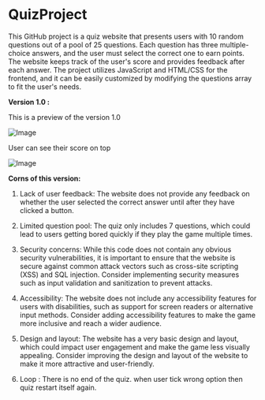 # QuizProject
This GitHub project is a quiz website that presents users with 10 random questions out of a pool of 25 questions. Each question has three multiple-choice answers, and the user must select the correct one to earn points. The website keeps track of the user's score and provides feedback after each answer. The project utilizes JavaScript and HTML/CSS for the frontend, and it can be easily customized by modifying the questions array to fit the user's needs.

**Version 1.0 :** 

This is a preview of the version 1.0

![Image](https://user-images.githubusercontent.com/55691960/235436586-64003c36-56ed-4cdd-8c49-2a6275445360.png)

User can see their score on top

![Image](https://user-images.githubusercontent.com/55691960/235436616-5744c08f-1097-4685-ace1-c39d7e3e050c.png)

**Corns of this version:**

1. Lack of user feedback: The website does not provide any feedback on whether the user selected the correct answer until after they have clicked a button. 

2. Limited question pool: The quiz only includes 7 questions, which could lead to users getting bored quickly if they play the game multiple times.

3. Security concerns: While this code does not contain any obvious security vulnerabilities, it is important to ensure that the website is secure against common attack vectors such as cross-site scripting (XSS) and SQL injection. Consider implementing security measures such as input validation and sanitization to prevent attacks.

4. Accessibility: The website does not include any accessibility features for users with disabilities, such as support for screen readers or alternative input methods. Consider adding accessibility features to make the game more inclusive and reach a wider audience.

5. Design and layout: The website has a very basic design and layout, which could impact user engagement and make the game less visually appealing. Consider improving the design and layout of the website to make it more attractive and user-friendly.

6. Loop : There is no end of the quiz. when user tick wrong option then quiz restart itself again.

